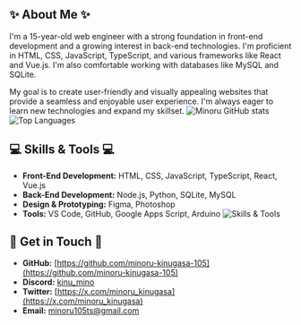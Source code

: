 
## ✨ About Me ✨

I'm a 15-year-old web engineer with a strong foundation in front-end development and a growing interest in back-end technologies. I'm proficient in HTML, CSS, JavaScript, TypeScript, and various frameworks like React and Vue.js. I'm also comfortable working with databases like MySQL and SQLite.

My goal is to create user-friendly and visually appealing websites that provide a seamless and enjoyable user experience. I'm always eager to learn new technologies and expand my skillset.
![Minoru GitHub stats](https://github-readme-stats.vercel.app/api?username=minoru-kinugasa-105&show_icons=true&theme=tokyonight)
![Top Languages](https://github-readme-stats.vercel.app/api/top-langs/?username=minoru-kinugasa-105&layout=compact&langs_count=8&theme=tokyonight)

## 💻 Skills & Tools 💻

* **Front-End Development:** HTML, CSS, JavaScript, TypeScript, React, Vue.js
* **Back-End Development:** Node.js, Python, SQLite, MySQL
* **Design & Prototyping:** Figma, Photoshop
* **Tools:** VS Code, GitHub, Google Apps Script, Arduino
![Skills & Tools](https://skillicons.dev/icons?i=html,css,sass,js,ts,google-apps-script,python3,sqlite3,arduino,node,vue,react,figma,ps,vscode,github,mysql)

## 🤝 Get in Touch 🤝

* **GitHub:** [https://github.com/minoru-kinugasa-105](https://github.com/minoru-kinugasa-105)
* **Discord:** [kinu_mino](kinu_mino)
* **Twitter:** [https://x.com/minoru_kinugasa](https://x.com/minoru_kinugasa)
* **Email:** [minoru105ts@gmail.com](mailto:minoru105ts@gmail.com)